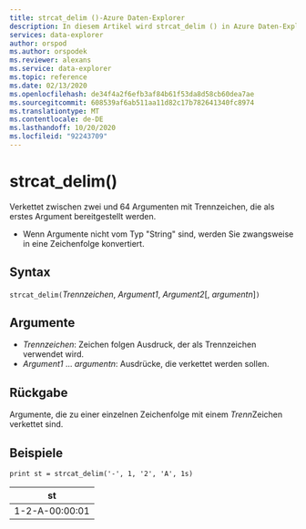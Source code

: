 ```yaml
---
title: strcat_delim ()-Azure Daten-Explorer
description: In diesem Artikel wird strcat_delim () in Azure Daten-Explorer beschrieben.
services: data-explorer
author: orspod
ms.author: orspodek
ms.reviewer: alexans
ms.service: data-explorer
ms.topic: reference
ms.date: 02/13/2020
ms.openlocfilehash: de34f4a2f6efb3af84b61f53da8d58cb60dea7ae
ms.sourcegitcommit: 608539af6ab511aa11d82c17b782641340fc8974
ms.translationtype: MT
ms.contentlocale: de-DE
ms.lasthandoff: 10/20/2020
ms.locfileid: "92243709"
---
```

# <a name="strcat_delim"></a>strcat_delim()

Verkettet zwischen zwei und 64 Argumenten mit Trennzeichen, die als erstes Argument bereitgestellt werden.

 * Wenn Argumente nicht vom Typ "String" sind, werden Sie zwangsweise in eine Zeichenfolge konvertiert.

## <a name="syntax"></a>Syntax

`strcat_delim(`*Trennzeichen*, *Argument1*, *Argument2*[, *argumentn*]`)`

## <a name="arguments"></a>Argumente

* *Trennzeichen*: Zeichen folgen Ausdruck, der als Trennzeichen verwendet wird.
* *Argument1* ... *argumentn*: Ausdrücke, die verkettet werden sollen.

## <a name="returns"></a>Rückgabe

Argumente, die zu einer einzelnen Zeichenfolge mit einem *Trenn*Zeichen verkettet sind.

## <a name="examples"></a>Beispiele

```kusto
print st = strcat_delim('-', 1, '2', 'A', 1s)

```

|st|
|---|
|1-2-A-00:00:01|
